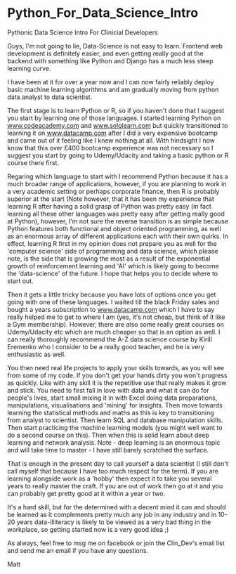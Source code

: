 # Python_For_Data_Science_Intro

Pythonic Data Science Intro For Clinicial Developers

Guys, I'm not going to lie, Data-Science is not easy to learn. Frontend web development is definitely easier, and even getting really good at the backend with something like Python and Django has a much less steep learning curve.

I have been at it for over a year now and I can now fairly reliably deploy basic machine learning algorithms and am gradually moving from python data analyst to data scientist.

The first stage is to learn Python or R, so if you haven't done that I suggest you start by learning one of those languages. I started learning Python on www.codeacademy.com and www.sololearn.com but quickly transitioned to learning it on www.datacamp.com after I did a very expensive bootcamp and came out of it feeling like I knew nothing.at all. With hindsight I now know that this over £400 bootcamp experience was not necessary so I suggest you start by going to Udemy/Udacity and taking a basic python or R course there first. 

Regaring which language to start with I recommend Python because it has a much broader range of applications, however, if you are planning to work in a very academic setting or perhaps corporate finance, then R is probably superior at the start (Note however, that it has been my experience that learning R after having a solid grasp of Python was pretty easy (in fact learning all these other languages was pretty easy after getting really good at Python), however, I'm not sure the reverse transition is as simple because Python features both functional and object oriented programming, as well as an enormous array of different applications each with their own quirks. In effect, learning R first in my opinion does not prepare you as well for the 'computer science' side of programming and data science, which please note, is the side that is growing the most as a result of the exponential growth of reinforcement learning and 'AI' which is likely going to become the 'data-science' of the future. I hope that helps you to decide where to start out.

Then it gets a little tricky because you have lots of options once you get going with one of these languages. I waited till the black Friday sales and bought a years subscription to www.datacamp.com which I have to say really helped me to get to where I am (yes, it's not cheap, but think of it like a Gym membership). However, there are also some really great courses on Udemy/Udacity etc which are much cheaper so that is an option as well. I can really thoroughly recommend the A-Z data science course by Kirill Eremenko who I consider to be a really good teacher, and he is very enthusiastic as well. 

You then need real life projects to apply your skills towards, as you will see from some of my code. If you don't get your hands dirty you won't progress as quickly. Like with any skill it is the repetitive use that really makes it grow and stick. You need to first fall in love with data and what it can do for people's lives, start small mixing it in with Excel doing data preparations, manipulations, visualisations and 'mining' for insights. Then move towards learning the statistical methods and maths as this is key to transitioning from analyst to scientist. Then learn SQL and database manipulation skills. Then start practicing the machine learning models (you might well want to do a second course on this). Then when this is solid learn about deep learning and network analysis. Note - deep learning is an enormous topic and will take time to master - I have still barely scratched the surface.

That is enough in the present day to call yourself a data scientist (I still don't call myself that because I have too much respect for the term). If you are learning alongside work as a 'hobby' then expect it to take you several years to really master the craft. If you are out of work then go at it and you can probably get pretty good at it within a year or two. 

It's a hard skill, but for the determined with a decent mind it can and should be learned as it complements pretty much any job in any industry and in 10-20 years data-illiteracy is likely to be viewed as a very bad thing in the workplace, so getting started now is a very good idea ;)

As always, feel free to msg me on facebook or join the Clin_Dev's email list and send me an email if you have any questions.

Matt
